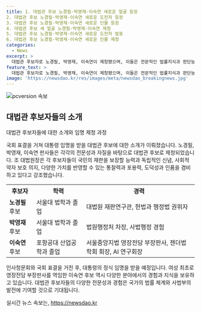 ```yaml
---
title: 1. 대법관 후보 노경필·박영재·이숙연 새로운 얼굴 등장
2. 대법관 후보 노경필·박영재·이숙연 새로운 도전자 등장
3. 대법관 후보 노경필·박영재·이숙연 새로운 인물 등장
4. 대법관 후보 새 얼굴 노경필·박영재·이숙연 제청
5. 대법관 후보 노경필·박영재·이숙연 새로운 도전자 발표
6. 대법관 후보 노경필·박영재·이숙연 새로운 인물 제청
categories:
  - News
excerpt: >
  대법관 후보자로 노경필, 박영재, 이숙연이 제청됐으며, 이들은 전문적인 법률지식과 판단능력, 사법부 독립 신념, 약자 보호 의지, 포용력, 인품을 겸비했다. 노 후보는 대법원 재판연구관 출신으로, 박 후보는 법원행정처 차장 경험, 이 후보는 여성 최초 영장전담 부장판사 출신으로 각별한 역량을 보여주고 있다. 국회 인사청문회와 표결을 거쳐 대통령의 정식 임명을 기다리고 있는 상황이다.
feature_text: >
  대법관 후보자로 노경필, 박영재, 이숙연이 제청됐으며, 이들은 전문적인 법률지식과 판단능력, 사법부 독립 신념, 약자 보호 의지, 포용력, 인품을 겸비했다. 노 후보는 대법원 재판연구관 출신으로, 박 후보는 법원행정처 차장 경험, 이 후보는 여성 최초 영장전담 부장판사 출신으로 각별한 역량을 보여주고 있다. 국회 인사청문회와 표결을 거쳐 대통령의 정식 임명을 기다리고 있는 상황이다.
image: 'https://newsdao.kr/res/images/meta/newsdao_breakingnews.jpg'
---
```


<p><img src="https://newsdao.kr/res/images/meta/newsdao_breakingnews.jpg" alt="pcversion 속보" /></p>

<h2 data-ke-size="size26">대법관 후보자들의 소개</h2>

<p data-ke-size="size16">대법관 후보자들에 대한 소개와 임명 제청 과정</p>

<p>국회 표결을 거쳐 대통령 임명을 받을 대법관 후보에 대한 소개가 이뤄졌습니다. 노경필, 박영재, 이숙연 판사들은 각각의 전문성과 자질을 바탕으로 대법관 후보로 제청되었습니다. 조 대법원장은 각 후보자들이 국민의 재판을 보장할 능력과 독립적인 신념, 사회적 약자 보호 의지, 다양한 가치를 반영할 수 있는 통찰력과 포용력, 도덕성과 인품을 겸비하고 있다고 강조했습니다.</p>

<table>
  <tr>
    <th>후보자</th>
    <th>학력</th>
    <th>경력</th>
  </tr>
  <tr>
    <td><b>노경필</b> 후보</td>
    <td>서울대 법학과 졸업</td>
    <td>대법원 재판연구관, 헌법과 행정법 권위자</td>
  </tr>
  <tr>
    <td><b>박영재</b> 후보</td>
    <td>서울대 법학과 졸업</td>
    <td>법원행정처 차장, 사법행정 경험</td>
  </tr>
  <tr>
    <td><b>이숙연</b> 후보</td>
    <td>포항공대 산업공학과 졸업</td>
    <td>서울중앙지법 영장전담 부장판사, 젠더법학회 회장, AI 연구회장</td>
  </tr>
</table>

<p>인사청문회와 국회 표결을 거친 후, 대통령의 정식 임명을 받을 예정입니다. 여성 최초로 영장전담 부장판사를 역임한 이숙연 후보 역시 다양한 분야에서의 경험과 지식을 보유하고 있습니다. 대법관 후보자들의 다양한 전문성과 경험은 국가의 법률 체계와 사법부의 발전에 기여할 것으로 기대됩니다.</p>
실시간 뉴스 속보는, <a href="https://newsdao.kr" rel="dofollow">https://newsdao.kr</a>


